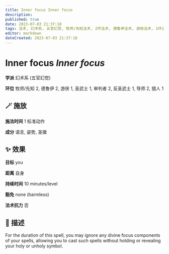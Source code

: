 ```yaml
---
title: Inner focus Inner focus
description: 
published: true
date: 2023-07-03 21:37:18
tags: 法术, 幻术系, 五官幻觉, 牧师/先知法术, 2环法术, 德鲁伊法术, 游侠法术, 1环法术, 圣武士法术, 审判者法术, 反圣武士法术, 导师法术, 猎人法术
editor: markdown
dateCreated: 2023-07-03 21:37:18
---
```


# **Inner focus** *Inner focus*

**学派** 幻术系 (五官幻觉) 

**环位** 牧师/先知 2, 德鲁伊 2, 游侠 1, 圣武士 1, 审判者 2, 反圣武士 1, 导师 2, 猎人 1

## 🪄 施放

**施法时间** 1 标准动作

**成分** 语言, 姿势, 圣徽

## ✨ 效果 

**目标** you 

**距离** 自身  

**持续时间** 10 minutes/level 

**豁免** none (harmless)

**法术抗力** 否

## 📖 描述

For the duration of this spell, you may ignore any divine focus components of your spells, allowing you to cast such spells without holding or revealing your holy or unholy symbol.
    